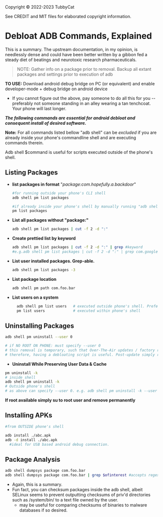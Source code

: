 Copyright © 2022-2023 TubbyCat

See CREDIT and MIT files for elaborated copyright information.

# Debloat ADB Commands, Explained
This is a summary. The upstream documentation, in my opinion, is needlessly dense and could have been better written by a gibbon fed a steady diet of beatings and neurotoxic research pharmaceuticals.
> NOTE: Gather info on a package prior to removal. Backup all extant packages and settings prior to execution of adb

**TO USE:** Download android debug bridge on PC (or equivalent) and enable developer-mode + debug bridge on android device
  - If you cannot figure out the above, pay someone to do all this for you -- preferably not someone standing in an alley wearing a tan tenchcoat. Your phone will last longer.
  
***The following commands are essential for android debloat and consequent install of desired software.***

**Note:** For all commands listed bellow "adb shell" can be _excluded_ if you are already inside your phone's commandline shell and are executing commands therein.

Adb shell $command is useful for scripts executed outside of the phone's shell.

## Listing Packages ##
- **list packages in format** "_package:com.hopefully.a.backdoor_"
  ```sh
  #for running outside your phone's CLI shell
  adb shell pm list packages
  
  #if already inside your phone's shell by manually running "adb shell" once
  pm list packages
  
  ```
- **List all packages without "package:"**
  ```sh
  adb shell pm list packages | cut -f 2 -d ":"
  ```
- **Create prettied list by keyword**
  ```sh
  adb shell pm list packages | cut -f 2 -d ":" | grep #keyword
  #e.g.adb shell pm list packages | cut -f 2 -d ":" | grep com.google
  ```
- **List user installed packages. Grep-able.**
  ```sh
  adb shell pm list packages -3 
  ```

- **List package location**
  ```sh
  adb shell pm path com.foo.bar
  ```
- **List users on a system**
  ```sh  
    adb shell pm list users   # executed outside phone's shell. Preferable for scripts.
    pm list users             # executed within phone's shell
   ```
## Uninstalling Packages ##
```sh
adb shell pm uninstall --user 0

# if NO ROOT ON PHONE: must specify --user 0
# this removal is temporary, such that Over-The-Air updates / factory reset can restore removed package(s)
# therefore, having a debloating script is useful. Post-update simply run the script to remove bloatware. 
```
- **Uninstall While Preserving User Data & Cache**
```sh
pm uninstall -k 
# inside shell
adb shell pm uninstall -k 
# Outside phone's shell
# as above can specify --user 0. e.g. adb shell pm uninstall -k --user 0 
```
**If root available simply su to root user and remove permanently**

## Installing APKs ##
```sh
#from OUTSIDE phone's shell 

adb install ./abc.apk 
adb -d install ./abc.apk
  #ideal for USB based android debug connection. 
```
## Package Analysis ##
```sh
adb shell dumpsys package com.foo.bar
adb shell dumpsys package com.foo.bar | grep $ofinterest #accepts regex
```

- Again, this is a summary. 
- Fun fact, you can checksum packages inside the adb shell, albeit SELinux seems to prevent outputting checksums of priv'd directories such as /system/bin/ to a text file owned by the user. 
  - may be useful for comparing checksums of binaries to malware databases if so desired.
